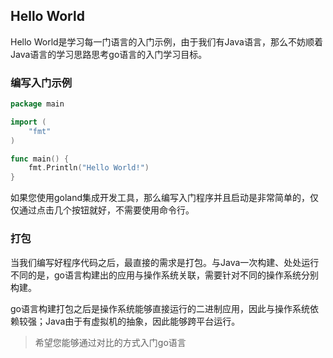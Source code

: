 ## Hello World

Hello World是学习每一门语言的入门示例，由于我们有Java语言，那么不妨顺着Java语言的学习思路思考go语言的入门学习目标。

### 编写入门示例
```go
package main

import (
	"fmt"
)

func main() {
	fmt.Println("Hello World!")
}
```
如果您使用goland集成开发工具，那么编写入门程序并且启动是非常简单的，仅仅通过点击几个按钮就好，不需要使用命令行。

### 打包
当我们编写好程序代码之后，最直接的需求是打包。与Java一次构建、处处运行不同的是，go语言构建出的应用与操作系统关联，需要针对不同的操作系统分别构建。

go语言构建打包之后是操作系统能够直接运行的二进制应用，因此与操作系统依赖较强；Java由于有虚拟机的抽象，因此能够跨平台运行。

> 希望您能够通过对比的方式入门go语言